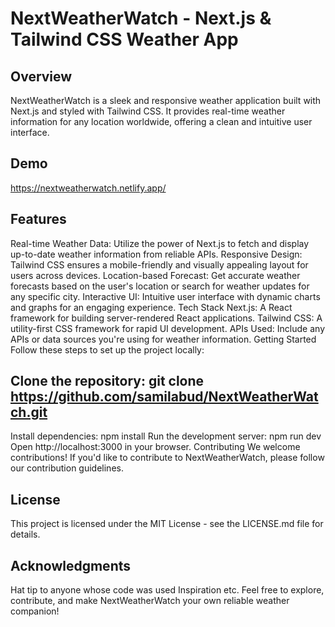# NextWeatherWatch - Next.js & Tailwind CSS Weather App

## Overview

NextWeatherWatch is a sleek and responsive weather application built with Next.js and styled with Tailwind CSS. It provides real-time weather information for any location worldwide, offering a clean and intuitive user interface.

## Demo

https://nextweatherwatch.netlify.app/

## Features

Real-time Weather Data: Utilize the power of Next.js to fetch and display up-to-date weather information from reliable APIs.
Responsive Design: Tailwind CSS ensures a mobile-friendly and visually appealing layout for users across devices.
Location-based Forecast: Get accurate weather forecasts based on the user's location or search for weather updates for any specific city.
Interactive UI: Intuitive user interface with dynamic charts and graphs for an engaging experience.
Tech Stack
Next.js: A React framework for building server-rendered React applications.
Tailwind CSS: A utility-first CSS framework for rapid UI development.
APIs Used: Include any APIs or data sources you're using for weather information.
Getting Started
Follow these steps to set up the project locally:

## Clone the repository: git clone https://github.com/samilabud/NextWeatherWatch.git

Install dependencies: npm install
Run the development server: npm run dev
Open http://localhost:3000 in your browser.
Contributing
We welcome contributions! If you'd like to contribute to NextWeatherWatch, please follow our contribution guidelines.

## License

This project is licensed under the MIT License - see the LICENSE.md file for details.

## Acknowledgments

Hat tip to anyone whose code was used
Inspiration
etc.
Feel free to explore, contribute, and make NextWeatherWatch your own reliable weather companion!

